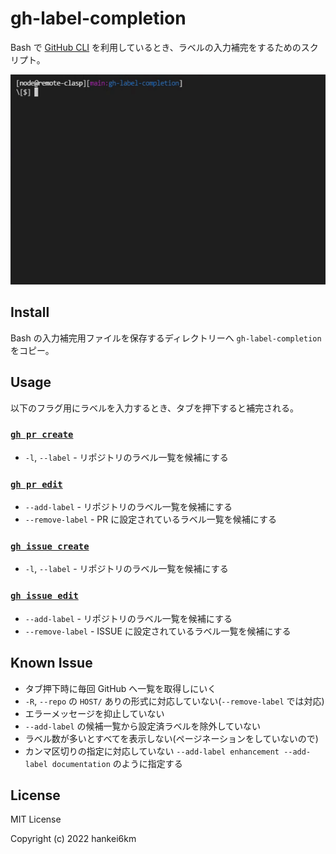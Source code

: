 # gh-label-completion

Bash で [GitHub CLI] を利用しているとき、ラベルの入力補完をするためのスクリプト。

![入力補完のデモ表示しているスクリーンショットの agif](https://github.com/hankei6km/gh-label-completion/blob/master/docs/gh-label-completion.gif?raw=true)

## Install

Bash の入力補完用ファイルを保存するディレクトリーへ `gh-label-completion` をコピー。

## Usage

以下のフラグ用にラベルを入力するとき、タブを押下すると補完される。

### [`gh pr create`]

- `-l`, `--label` - リポジトリのラベル一覧を候補にする

### [`gh pr edit`]

- `--add-label` - リポジトリのラベル一覧を候補にする
- `--remove-label` - PR に設定されているラベル一覧を候補にする


### [`gh issue create`]

- `-l`, `--label` - リポジトリのラベル一覧を候補にする

### [`gh issue edit`]

- `--add-label` - リポジトリのラベル一覧を候補にする
- `--remove-label` - ISSUE に設定されているラベル一覧を候補にする

## Known Issue

- タブ押下時に毎回 GitHub へ一覧を取得しにいく
- `-R`, `--repo` の `HOST/` ありの形式に対応していない(`--remove-label` では対応)
- エラーメッセージを抑止していない
- `--add-label` の候補一覧から設定済ラベルを除外していない
- ラベル数が多いとすべてを表示しない(ページネーションをしていないので)
- カンマ区切りの指定に対応していない
    `--add-label enhancement --add-label documentation` のように指定する

## License

MIT License

Copyright (c) 2022 hankei6km

[GitHub CLI]: https://cli.github.com/
[`gh issue create`]: https://cli.github.com/manual/gh_issue_create
[`gh issue edit`]: https://cli.github.com/manual/gh_issue_edit
[`gh pr create`]: https://cli.github.com/manual/gh_pr_create
[`gh pr edit`]: https://cli.github.com/manual/gh_pr_edit

